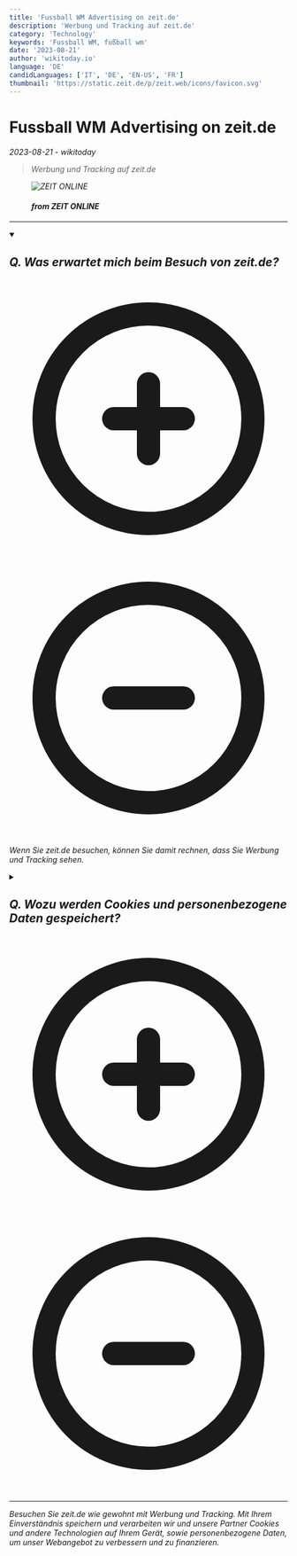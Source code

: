 ```yaml
---
title: 'Fussball WM Advertising on zeit.de'
description: 'Werbung und Tracking auf zeit.de'
category: 'Technology'
keywords: 'Fussball WM, fußball wm'
date: '2023-08-21'
author: 'wikitoday.io'
language: 'DE'
candidLanguages: ['IT', 'DE', 'EN-US', 'FR']
thumbnail: 'https://static.zeit.de/p/zeit.web/icons/favicon.svg'
---
```


# Fussball WM Advertising on zeit.de

<p class="datetime"><em>2023-08-21 - wikitoday<em></p>

<blockquote class="quote-container dark">
  <p class="quote-text dark">
    Werbung und Tracking auf zeit.de
  </p>
</blockquote>


<figure class=image-container>
    <img src="https://static.zeit.de/p/zeit.web/icons/favicon.svg" alt="ZEIT ONLINE" />
    <figcaption>
        <h4> from ZEIT ONLINE</h4>
    </figcaption>
</figure>


<hr class="article-hr" />


<div class="faq">

<details class="group" open>
  <summary class="summary">
    <h2><b>Q. Was erwartet mich beim Besuch von zeit.de?</b></h2>
    <span class="icon-container">
      <svg xmlns="http://www.w3.org/2000/svg" class="icon icon-closed" fill="none" viewBox="0 0 24 24" stroke="currentColor" stroke-width="2">
          <path stroke-linecap="round" stroke-linejoin="round" d="M12 9v3m0 0v3m0-3h3m-3 0H9m12 0a9 9 0 11-18 0 9 9 0 0118 0z"/>
      </svg>
      <svg xmlns="http://www.w3.org/2000/svg" class="icon icon-open" fill="none" viewBox="0 0 24 24" stroke="currentColor" stroke-width="2">
        <path stroke-linecap="round" stroke-linejoin="round" d="M15 12H9m12 0a9 9 0 11-18 0 9 9 0 0118 0z"/>
      </svg>
    </span>    
  </summary>
  <p>Wenn Sie zeit.de besuchen, können Sie damit rechnen, dass Sie Werbung und Tracking sehen.</p>
</details>

<details class="group" >
  <summary class="summary">
    <h2><b>Q. Wozu werden Cookies und personenbezogene Daten gespeichert?</b></h2>
    <span class="icon-container">
      <svg xmlns="http://www.w3.org/2000/svg" class="icon icon-closed" fill="none" viewBox="0 0 24 24" stroke="currentColor" stroke-width="2">
          <path stroke-linecap="round" stroke-linejoin="round" d="M12 9v3m0 0v3m0-3h3m-3 0H9m12 0a9 9 0 11-18 0 9 9 0 0118 0z"/>
      </svg>
      <svg xmlns="http://www.w3.org/2000/svg" class="icon icon-open" fill="none" viewBox="0 0 24 24" stroke="currentColor" stroke-width="2">
        <path stroke-linecap="round" stroke-linejoin="round" d="M15 12H9m12 0a9 9 0 11-18 0 9 9 0 0118 0z"/>
      </svg>
    </span>    
  </summary>
  <p>Der Zweck der Speicherung von Cookies und personenbezogenen Daten auf zeit.de ist die Verbesserung und Finanzierung des Webangebots.</p>
</details>

</div>


<hr class="article-hr" />

<div class="article-body">

</div>



<div class="article-body">
Besuchen Sie zeit.de wie gewohnt mit Werbung und Tracking. Mit Ihrem Einverständnis speichern und verarbeiten wir und unsere Partner Cookies und andere Technologien auf Ihrem Gerät, sowie personenbezogene Daten, um unser Webangebot zu verbessern und zu finanzieren.


</div>